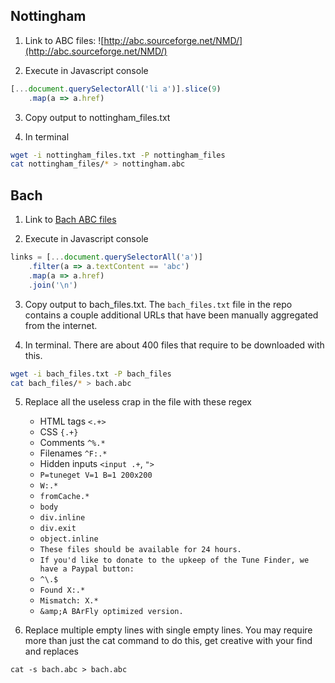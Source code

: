 ## Nottingham

1. Link to ABC files: ![http://abc.sourceforge.net/NMD/](http://abc.sourceforge.net/NMD/)

2. Execute in Javascript console

```js
[...document.querySelectorAll('li a')].slice(9)
    .map(a => a.href)
```

3. Copy output to nottingham_files.txt

4. In terminal

```bash
wget -i nottingham_files.txt -P nottingham_files
cat nottingham_files/* > nottingham.abc
```

## Bach

1. Link to [Bach ABC files](http://trillian.mit.edu/~jc/cgi/abc/tunefind?P=Johann&find=FIND&m=title&W=wide&scale=0.70&limit=1000&thresh=5&fmt=single&V=1&Tsel=tune&Nsel=0)

2. Execute in Javascript console

```js
links = [...document.querySelectorAll('a')]
    .filter(a => a.textContent == 'abc')
    .map(a => a.href)
    .join('\n')
```

3. Copy output to bach_files.txt. The `bach_files.txt` file in the repo contains a couple additional URLs that have been manually aggregated from the internet. 

4. In terminal. There are about 400 files that require to be downloaded with this.

```bash
wget -i bach_files.txt -P bach_files
cat bach_files/* > bach.abc
```

5. Replace all the useless crap in the file with these regex
	* HTML tags `<.+>`
	* CSS `{.+}`
	* Comments `^%.*`
	* Filenames `^F:.*`
	* Hidden inputs `<input .+`, `">`
	* `P=tuneget V=1 B=1 200x200`
	* `W:.*`
	* `fromCache.*`
	* `body`          
	* `div.inline`    
	* `div.exit`      
	* `object.inline`
	* `These files should be available for 24 hours.`
	* `If you'd like to donate to the upkeep of the Tune Finder, we have a Paypal button:`
	* `^\.$`
	* `Found X:.*`
	* `Mismatch: X.*`
	* `&amp;A BArFly optimized version.`

6. Replace multiple empty lines with single empty lines. You may require more than just the cat command to do this, get creative with your find and replaces

```
cat -s bach.abc > bach.abc
```